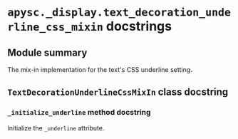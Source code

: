 # `apysc._display.text_decoration_underline_css_mixin` docstrings

## Module summary

The mix-in implementation for the text's CSS underline setting.

## `TextDecorationUnderlineCssMixIn` class docstring

### `_initialize_underline` method docstring

Initialize the `_underline` attribute.